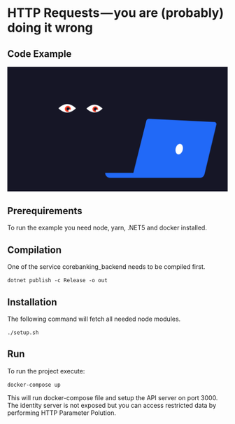 # HTTP Requests — you are (probably) doing it wrong
## Code Example
![Cover Photo](./cover.png)

## Prerequirements
To run the example you need node, yarn, .NET5 and docker installed.

## Compilation
One of the service corebanking_backend needs to be compiled first.
```
dotnet publish -c Release -o out
```

## Installation
The following command will fetch all needed node modules.
```
./setup.sh
```

## Run
To run the project execute:
```
docker-compose up
```

This will run docker-compose file and setup the API server on port 3000. The identity server is not
exposed but you can access restricted data by performing HTTP Parameter Polution.

